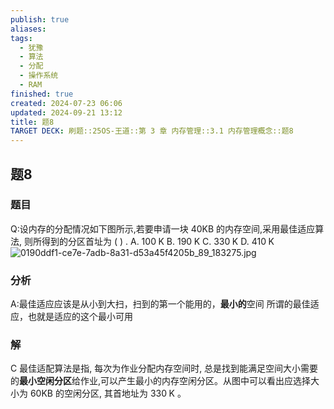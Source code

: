```yaml
---
publish: true
aliases: 
tags:
  - 犹豫
  - 算法
  - 分配
  - 操作系统
  - RAM
finished: true
created: 2024-07-23 06:06
updated: 2024-09-21 13:12
title: 题8
TARGET DECK: 刷题::25OS-王道::第 3 章 内存管理::3.1 内存管理概念::题8
---
```

## 题8
### 题目
Q:设内存的分配情况如下图所示,若要申请一块 ${40}\mathrm{{KB}}$ 的内存空间,采用最佳适应算法, 则所得到的分区首址为 ( ) .
A. ${100}\mathrm{\;K}$ B. ${190}\mathrm{\;K}$ C. ${330}\mathrm{\;K}$ D. ${410}\mathrm{\;K}$
![0190ddf1-ce7e-7adb-8a31-d53a45f4205b_89_183275.jpg](https://img.hwenyi.live/202407231258119.webp)
### 分析
A:最佳适应应该是从小到大扫，扫到的第一个能用的，**最小的**空间
所谓的最佳适应，也就是适应的这个最小可用
### 解
C
最佳适配算法是指, 每次为作业分配内存空间时, 总是找到能满足空间大小需要的**最小空闲分区**给作业,可以产生最小的内存空闲分区。从图中可以看出应选择大小为 ${60}\mathrm{{KB}}$ 的空闲分区, 其首地址为 ${330}\mathrm{\;K}$ 。
